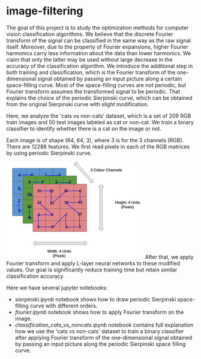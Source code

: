 # image-filtering
The goal of this project is to study the optimization methods for computer vision classification algorithms. We believe that the discrete Fourier transform of the signal can be classified in the same way as the raw signal itself. Moreover, due to the property of Fourier expansions, higher Fourier harmonics carry less information about the data than lower harmonics. We claim that only the latter may be used without large decrease in the accuracy of the classification algorithm. We introduce the additional step in both training and classification, which is the Fourier transform of the one-dimensional signal obtained by passing an input picture along a certain space-filling curve. Most of the space-filling curves are not periodic, but Fourier transform assumes the transformed signal to be periodic. That explains the choice of the periodic Sierpinski curve, which can be obtained from the original Sierpinski curve with slight modification.

Here, we analyze the 'cats vs non-cats' dataset, which is a set of 209 RGB train images and 50 test images labeled as cat or non-cat. We train a binary classifier to identify whether there is a cat on the image or not. 

Each image is of shape (64, 64, 3), where 3 is for the 3 channels (RGB). There are 12288 features. We first read pixels in each of the RGB matrices by using periodic Sierpinski curve. 

![test](https://github.com/anastasiiakim/image-filtering/blob/master/images/readwithcurve.png)
After that, we apply Fourier transform and apply L-layer neural networks to these modified values. Our goal is significantly reduce training time but retain similar classification accuracy.      

Here we have several jupyter notebooks:
* *sierpinski.ipynb* notebook shows how to draw periodic Sierpinski space-filling curve with different orders.
* *fourier.ipynb* notebook shows how to apply Fourier transform on the image.
* *classification_cats_vs_noncats.ipynb* notebook contains full explanation how we use the 'cats vs non-cats' dataset to train a binary classifier after applying Fourier transform of the one-dimensional signal obtained by passing an input picture along the periodic Sierpinski space filling curve. 
